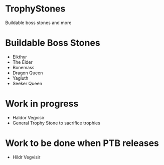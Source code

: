 # TrophyStones
Buildable boss stones and more
# Buildable Boss Stones
- Eikthyr
- The Elder
- Bonemass
- Dragon Queen
- Yagluth
- Seeker Queen
# Work in progress
- Haldor Vegvisir
- General Trophy Stone to sacrifice trophies
# Work to be done when PTB releases
- Hildr Vegvisir
